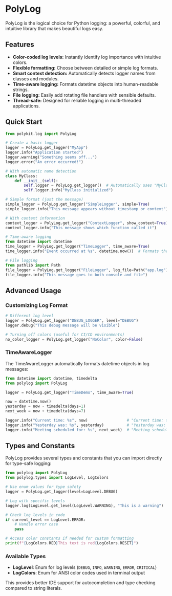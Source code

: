 # PolyLog

PolyLog is the logical choice for Python logging: a powerful, colorful, and intuitive library that makes beautiful logs easy.

## Features

- **Color-coded log levels:** Instantly identify log importance with intuitive colors.
- **Flexible formatting:** Choose between detailed or simple log formats.
- **Smart context detection:** Automatically detects logger names from classes and modules.
- **Time-aware logging:** Formats datetime objects into human-readable strings.
- **File logging:** Easily add rotating file handlers with sensible defaults.
- **Thread-safe:** Designed for reliable logging in multi-threaded applications.

## Quick Start

```python
from polykit.log import PolyLog

# Create a basic logger
logger = PolyLog.get_logger("MyApp")
logger.info("Application started")
logger.warning("Something seems off...")
logger.error("An error occurred!")

# With automatic name detection
class MyClass:
    def __init__(self):
        self.logger = PolyLog.get_logger()  # Automatically uses "MyClass" as the logger name
        self.logger.info("MyClass initialized")

# Simple format (just the message)
simple_logger = PolyLog.get_logger("SimpleLogger", simple=True)
simple_logger.info("This message appears without timestamp or context")

# With context information
context_logger = PolyLog.get_logger("ContextLogger", show_context=True)
context_logger.info("This message shows which function called it")

# Time-aware logging
from datetime import datetime
time_logger = PolyLog.get_logger("TimeLogger", time_aware=True)
time_logger.info("Event occurred at %s", datetime.now())  # Formats the datetime nicely

# File logging
from pathlib import Path
file_logger = PolyLog.get_logger("FileLogger", log_file=Path("app.log"))
file_logger.info("This message goes to both console and file")
```

## Advanced Usage

### Customizing Log Format

```python
# Different log level
logger = PolyLog.get_logger("DEBUG_LOGGER", level="DEBUG")
logger.debug("This debug message will be visible")

# Turning off colors (useful for CI/CD environments)
no_color_logger = PolyLog.get_logger("NoColor", color=False)
```

### TimeAwareLogger

The TimeAwareLogger automatically formats datetime objects in log messages:

```python
from datetime import datetime, timedelta
from polylog import PolyLog

logger = PolyLog.get_logger("TimeDemo", time_aware=True)

now = datetime.now()
yesterday = now - timedelta(days=1)
next_week = now + timedelta(days=7)

logger.info("Current time: %s", now)                 # "Current time: today at 2:30 PM"
logger.info("Yesterday was: %s", yesterday)          # "Yesterday was: yesterday at 2:30 PM"
logger.info("Meeting scheduled for: %s", next_week)  # "Meeting scheduled for: Monday at 2:30 PM"
```

## Types and Constants

PolyLog provides several types and constants that you can import directly for type-safe logging:

```python
from polylog import PolyLog
from polylog.types import LogLevel, LogColors

# Use enum values for type safety
logger = PolyLog.get_logger(level=LogLevel.DEBUG)

# Log with specific levels
logger.log(LogLevel.get_level(LogLevel.WARNING), "This is a warning")

# Check log levels in code
if current_level == LogLevel.ERROR:
    # Handle error case
    pass

# Access color constants if needed for custom formatting
print(f"{LogColors.RED}This text is red{LogColors.RESET}")
```

### Available Types

- **LogLevel**: Enum for log levels (`DEBUG`, `INFO`, `WARNING`, `ERROR`, `CRITICAL`)
- **LogColors**: Enum for ANSI color codes used in terminal output

This provides better IDE support for autocompletion and type checking compared to string literals.
